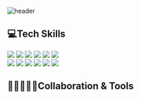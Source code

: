 ![header](https://capsule-render.vercel.app/api?type=wave&color=gradient&height=300&section=header&text=rlaghdtlr012%20Gitub&fontSize=90)

## 💻Tech Skills
<img src="https://img.shields.io/badge/javascript-F7DF1E?style=flat-square&logo=javascript&logoColor=black"/>    <img src="https://img.shields.io/badge/React-61DAFB?style=flat-square&logo=React&logoColor=black"/>    <img src="https://img.shields.io/badge/Node.js-339933?style=flat-square&logo=Node.js&logoColor=black"/>    <img src="https://img.shields.io/badge/python-9cf?style=flat-square&logo=python&logoColor=white"/>    <img src="https://img.shields.io/badge/jQuery-0769AD?style=flat-square&logo=jQuery&logoColor=white"/>    <img src="https://img.shields.io/badge/JAVA-9cf?style=flat-square&logo=CoffeeScript&logoColor=white"/>    
<img src="https://img.shields.io/badge/HTML5-E34F26?style=flat-square&logo=HTML5&logoColor=white"/>    <img src="https://img.shields.io/badge/CSS3-1572B6?style=flat-square&logo=CSS3&logoColor=white"/>    <img src="https://img.shields.io/badge/C-A8B9CC?style=flat-square&logo=C&logoColor=black"/>    <img src="https://img.shields.io/badge/Oracle-F80000?style=flat-square&logo=Oracle&logoColor=white"/>    <img src="https://img.shields.io/badge/Spring-6DB33F?style=flat-square&logo=Spring&logoColor=white"/>    <img src="https://img.shields.io/badge/TypeScript-3178C6?style=flat-square&logo=TypeScript&logoColor=white"/>    

## 👨🏻‍🤝‍👨🏻Collaboration & Tools
